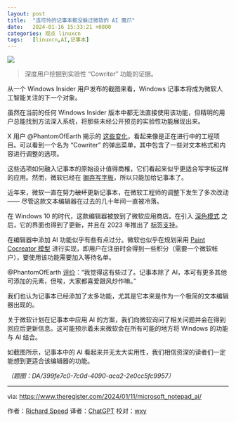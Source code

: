 ```yaml
---
layout: post
title:	"连可怜的记事本都没躲过微软的 AI 魔爪"
date:	2024-01-16 15:33:21 +0800 
categories:	观点 linuxcn 
tags:	[linuxcn,AI,记事本]
---
```



![](/Asserts/Images//attachment/album/202401/16/153252wbthcfx205ggg0zi.jpg)



> 
> 深度用户挖掘到实验性 “Cowriter” 功能的证据。
> 
> 
> 


从一个 Windows Insider 用户发布的截图来看，Windows 记事本将成为微软人工智能关注的下一个对象。


虽然在当前的任何 Windows Insider 版本中都无法直接使用该功能，但精明的用户总能找到方法深入系统，将那些未经公开预览的实验性功能展现出来。


X 用户 @PhantomOfEarth 揭示的 [这些变化](https://twitter.com/PhantomOfEarth/status/1744821347480412388)，看起来像是正在进行中的工程项目。可以看到一个名为 “Cowriter” 的弹出菜单，其中包含了一些对文本格式和内容进行调整的选项。


这些选项如何融入记事本的原始设计值得商榷，它们看起来似乎更适合写字板这样的应用。然而，微软已经在 [摒弃写字板](https://www.theregister.com/2024/01/05/wordpad_off_windows_11/)，所以只能加给记事本了。


近年来，微软一直在努力~~破坏~~更新记事本，在微软工程师的调整下发生了多次改动 —— 尽管这款文本编辑器在过去的几十年间一直被冷落。


在 Windows 10 的时代，这款编辑器被放到了微软应用商店。在引入 [深色模式](https://www.theregister.com/2021/12/08/notepad_windows_11_update/) 之后，它的界面也得到了更新，并且在 2023 年推出了 [标签支持](https://www.theregister.com/2023/01/23/microsoft_developer_windows_build/)。


在编辑器中添加 AI 功能似乎有些有点过分。微软也似乎在规划采用 [Paint Cocreator 模型](https://support.microsoft.com/en-us/windows/use-paint-cocreator-to-generate-ai-art-107a2b3a-62ea-41f5-a638-7bc6e6ea718f) 进行实现，即用户在注册时会得到一些积分（需要一个微软帐户），要使用该功能需要加入等待名单。


@PhantomOfEarth [评价](https://twitter.com/PhantomOfEarth/status/1744984715814121477)：“我觉得这有些过了。记事本除了 AI，本可有更多其他可添加的元素，但唉，大家都喜爱跟风炒作嘛。”


我们也认为记事本已经添加了太多功能，尤其是它本来是作为一个极简的文本编辑器出现的。


关于微软计划在记事本中应用 AI 的方案，我们向微软询问了相关问题并会在得到回应后更新信息。这可能预示着未来微软会在所有可能的地方将 Windows 的功能与 AI 结合。


如截图所示，记事本中的 AI 看起来并无太大实用性，我们相信资深的读者们一定能想到更适合该编辑器的功能。


*（题图：DA/399fe7c0-7c0d-4090-aca2-2e0cc5fc9957）*




---


via: <https://www.theregister.com/2024/01/11/microsoft_notepad_ai/>


作者：[Richard Speed](https://www.theregister.com/Author/Richard-Speed) 译者：[ChatGPT](https://linux.cn/lctt/ChatGPT) 校对：[wxy](https://github.com/wxy)
